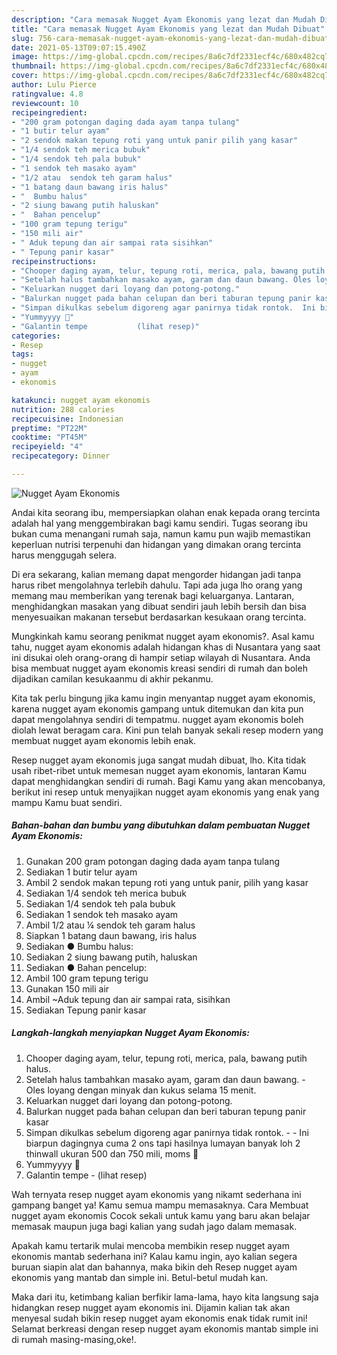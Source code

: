 ```yaml
---
description: "Cara memasak Nugget Ayam Ekonomis yang lezat dan Mudah Dibuat"
title: "Cara memasak Nugget Ayam Ekonomis yang lezat dan Mudah Dibuat"
slug: 756-cara-memasak-nugget-ayam-ekonomis-yang-lezat-dan-mudah-dibuat
date: 2021-05-13T09:07:15.490Z
image: https://img-global.cpcdn.com/recipes/8a6c7df2331ecf4c/680x482cq70/nugget-ayam-ekonomis-foto-resep-utama.jpg
thumbnail: https://img-global.cpcdn.com/recipes/8a6c7df2331ecf4c/680x482cq70/nugget-ayam-ekonomis-foto-resep-utama.jpg
cover: https://img-global.cpcdn.com/recipes/8a6c7df2331ecf4c/680x482cq70/nugget-ayam-ekonomis-foto-resep-utama.jpg
author: Lulu Pierce
ratingvalue: 4.8
reviewcount: 10
recipeingredient:
- "200 gram potongan daging dada ayam tanpa tulang"
- "1 butir telur ayam"
- "2 sendok makan tepung roti yang untuk panir pilih yang kasar"
- "1/4 sendok teh merica bubuk"
- "1/4 sendok teh pala bubuk"
- "1 sendok teh masako ayam"
- "1/2 atau  sendok teh garam halus"
- "1 batang daun bawang iris halus"
- "  Bumbu halus"
- "2 siung bawang putih haluskan"
- "  Bahan pencelup"
- "100 gram tepung terigu"
- "150 mili air"
- " Aduk tepung dan air sampai rata sisihkan"
- " Tepung panir kasar"
recipeinstructions:
- "Chooper daging ayam, telur, tepung roti, merica, pala, bawang putih halus."
- "Setelah halus tambahkan masako ayam, garam dan daun bawang. Oles loyang dengan minyak dan kukus selama 15 menit."
- "Keluarkan nugget dari loyang dan potong-potong."
- "Balurkan nugget pada bahan celupan dan beri taburan tepung panir kasar"
- "Simpan dikulkas sebelum digoreng agar panirnya tidak rontok.  Ini biarpun dagingnya cuma 2 ons tapi hasilnya lumayan banyak loh 2 thinwall ukuran 500 dan 750 mili, moms 🤭"
- "Yummyyyy 🤭"
- "Galantin tempe           (lihat resep)"
categories:
- Resep
tags:
- nugget
- ayam
- ekonomis

katakunci: nugget ayam ekonomis 
nutrition: 288 calories
recipecuisine: Indonesian
preptime: "PT22M"
cooktime: "PT45M"
recipeyield: "4"
recipecategory: Dinner

---
```



![Nugget Ayam Ekonomis](https://img-global.cpcdn.com/recipes/8a6c7df2331ecf4c/680x482cq70/nugget-ayam-ekonomis-foto-resep-utama.jpg)

Andai kita seorang ibu, mempersiapkan olahan enak kepada orang tercinta adalah hal yang menggembirakan bagi kamu sendiri. Tugas seorang ibu bukan cuma menangani rumah saja, namun kamu pun wajib memastikan keperluan nutrisi terpenuhi dan hidangan yang dimakan orang tercinta harus menggugah selera.

Di era  sekarang, kalian memang dapat mengorder hidangan jadi tanpa harus ribet mengolahnya terlebih dahulu. Tapi ada juga lho orang yang memang mau memberikan yang terenak bagi keluarganya. Lantaran, menghidangkan masakan yang dibuat sendiri jauh lebih bersih dan bisa menyesuaikan makanan tersebut berdasarkan kesukaan orang tercinta. 



Mungkinkah kamu seorang penikmat nugget ayam ekonomis?. Asal kamu tahu, nugget ayam ekonomis adalah hidangan khas di Nusantara yang saat ini disukai oleh orang-orang di hampir setiap wilayah di Nusantara. Anda bisa membuat nugget ayam ekonomis kreasi sendiri di rumah dan boleh dijadikan camilan kesukaanmu di akhir pekanmu.

Kita tak perlu bingung jika kamu ingin menyantap nugget ayam ekonomis, karena nugget ayam ekonomis gampang untuk ditemukan dan kita pun dapat mengolahnya sendiri di tempatmu. nugget ayam ekonomis boleh diolah lewat beragam cara. Kini pun telah banyak sekali resep modern yang membuat nugget ayam ekonomis lebih enak.

Resep nugget ayam ekonomis juga sangat mudah dibuat, lho. Kita tidak usah ribet-ribet untuk memesan nugget ayam ekonomis, lantaran Kamu dapat menghidangkan sendiri di rumah. Bagi Kamu yang akan mencobanya, berikut ini resep untuk menyajikan nugget ayam ekonomis yang enak yang mampu Kamu buat sendiri.

<!--inarticleads1-->

##### Bahan-bahan dan bumbu yang dibutuhkan dalam pembuatan Nugget Ayam Ekonomis:

1. Gunakan 200 gram potongan daging dada ayam tanpa tulang
1. Sediakan 1 butir telur ayam
1. Ambil 2 sendok makan tepung roti yang untuk panir, pilih yang kasar
1. Sediakan 1/4 sendok teh merica bubuk
1. Sediakan 1/4 sendok teh pala bubuk
1. Sediakan 1 sendok teh masako ayam
1. Ambil 1/2 atau ¼ sendok teh garam halus
1. Siapkan 1 batang daun bawang, iris halus
1. Sediakan  ● Bumbu halus:
1. Sediakan 2 siung bawang putih, haluskan
1. Sediakan  ● Bahan pencelup:
1. Ambil 100 gram tepung terigu
1. Gunakan 150 mili air
1. Ambil  ~Aduk tepung dan air sampai rata, sisihkan
1. Sediakan  Tepung panir kasar




<!--inarticleads2-->

##### Langkah-langkah menyiapkan Nugget Ayam Ekonomis:

1. Chooper daging ayam, telur, tepung roti, merica, pala, bawang putih halus.
1. Setelah halus tambahkan masako ayam, garam dan daun bawang. - Oles loyang dengan minyak dan kukus selama 15 menit.
1. Keluarkan nugget dari loyang dan potong-potong.
1. Balurkan nugget pada bahan celupan dan beri taburan tepung panir kasar
1. Simpan dikulkas sebelum digoreng agar panirnya tidak rontok. -  - Ini biarpun dagingnya cuma 2 ons tapi hasilnya lumayan banyak loh 2 thinwall ukuran 500 dan 750 mili, moms 🤭
1. Yummyyyy 🤭
1. Galantin tempe -           (lihat resep)




Wah ternyata resep nugget ayam ekonomis yang nikamt sederhana ini gampang banget ya! Kamu semua mampu memasaknya. Cara Membuat nugget ayam ekonomis Cocok sekali untuk kamu yang baru akan belajar memasak maupun juga bagi kalian yang sudah jago dalam memasak.

Apakah kamu tertarik mulai mencoba membikin resep nugget ayam ekonomis mantab sederhana ini? Kalau kamu ingin, ayo kalian segera buruan siapin alat dan bahannya, maka bikin deh Resep nugget ayam ekonomis yang mantab dan simple ini. Betul-betul mudah kan. 

Maka dari itu, ketimbang kalian berfikir lama-lama, hayo kita langsung saja hidangkan resep nugget ayam ekonomis ini. Dijamin kalian tak akan menyesal sudah bikin resep nugget ayam ekonomis enak tidak rumit ini! Selamat berkreasi dengan resep nugget ayam ekonomis mantab simple ini di rumah masing-masing,oke!.

